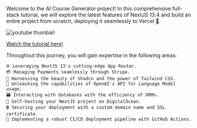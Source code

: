 Welcome to the AI Course Generator project! In this comprehensive full-stack tutorial, we will explore the latest features of NextJS 13.4 and build an entire project from scratch, deploying it seamlessly to Vercel 🚀.

![youtube thumbail](https://imgur.com/53XKpvr)

[Watch the tutorial here!](https://www.youtube.com/watch?v=EGW2HS2tqAQ)

Throughout this journey, you will gain expertise in the following areas:

    🌐 Leveraging NextJS 13's cutting-edge App Router.
    💳 Managing Payments seamlessly through Stripe.
    🎨 Harnessing the beauty of Shadcn and the power of Tailwind CSS.
    🧠 Unleashing the capabilities of OpenAI's API for Language Model usage.
    🗃️ Interacting with databases with the efficiency of ORMs.
    🚀 Self-hosting your NextJS project on DigitalOcean.
    🔒 Securing your deployment with a custom domain name and SSL certificate.
    🔄 Implementing a robust CI/CD deployment pipeline with GitHub Actions.
